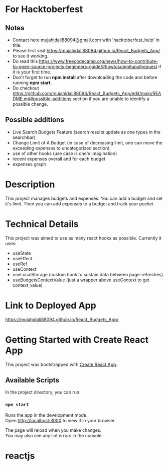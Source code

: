 # For Hacktoberfest
## Notes
* Contact here mujahidali88094@gmail.com with 'hacktoberfest_help' in title.
* Please first visit https://mujahidali88094.github.io/React_Budgets_App/ to see it working.
* Do read this https://www.freecodecamp.org/news/how-to-contribute-to-open-source-projects-beginners-guide/#howtosubmitapullrequest if it is your first time.
* Don't forget to run **npm install** after downloading the code and before running **npm start**.
* Do checkout https://github.com/mujahidali88094/React_Budgets_App/edit/main/README.md#possible-additions section if you are unable to identify a possible change.
## Possible additions
* Live Search Budgets Feature (search results update as one types in the searchbar)
* Change Limit of A Budget
   (in case of decreasing limit, one can move the exceeding expenses to uncategorized section)
* use of other hooks (use case is one's imagination)
* recent expenses overall and for each budget
* expenses graph
# Description
This project manages budgets and expenses. You can add a budget and set it's limit. Then you can add expenses to a budget and track your pocket.
# Technical Details
This project was aimed to use as many react hooks as possible.
Currently it uses:
  * useState
  * useEffect
  * useRef
  * useContext
  * useLocalStorage (custom hook to sustain data between page-refreshes)
  * useBudgetsContextValue (just a wrapper above useContext to get context_value)
# Link to Deployed App
https://mujahidali88094.github.io/React_Budgets_App/
# Getting Started with Create React App

This project was bootstrapped with [Create React App](https://github.com/facebook/create-react-app).

## Available Scripts

In the project directory, you can run:

### `npm start`

Runs the app in the development mode.\
Open [http://localhost:3000](http://localhost:3000) to view it in your browser.

The page will reload when you make changes.\
You may also see any lint errors in the console.
# reactjs
